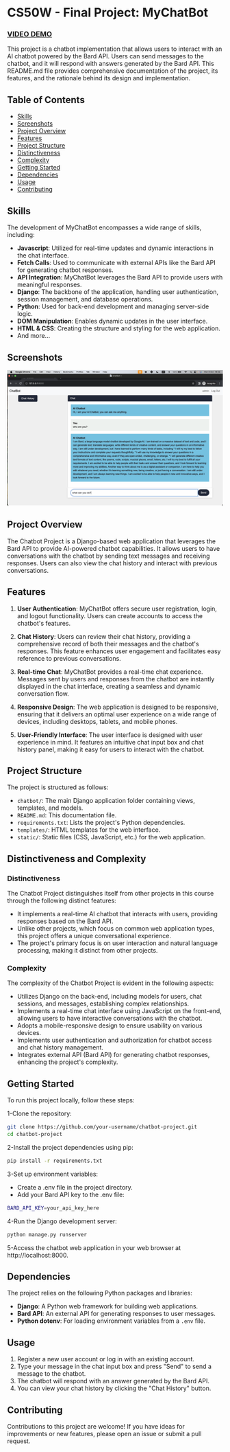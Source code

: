 # CS50W - Final Project: MyChatBot

### [VIDEO DEMO](https://youtu.be/eh1A4Ygghq0)

This project is a chatbot implementation that allows users to interact with an AI chatbot powered by the Bard API. Users can send messages to the chatbot, and it will respond with answers generated by the Bard API. This README.md file provides comprehensive documentation of the project, its features, and the rationale behind its design and implementation.

## Table of Contents


- [Skills](#Skills)
- [Screenshots](#Screenshots)
- [Project Overview](#project-overview)
- [Features](#features)
- [Project Structure](#project-structure)
- [Distinctiveness](#Distinctiveness)
- [Complexity](#Complexity)
- [Getting Started](#getting-started)
- [Dependencies](#dependencies)
- [Usage](#usage)
- [Contributing](#contributing)


## Skills

The development of MyChatBot encompasses a wide range of skills, including:

- **Javascript**: Utilized for real-time updates and dynamic interactions in the chat interface.
- **Fetch Calls**: Used to communicate with external APIs like the Bard API for generating chatbot responses.
- **API Integration**: MyChatBot leverages the Bard API to provide users with meaningful responses.
- **Django**: The backbone of the application, handling user authentication, session management, and database operations.
- **Python**: Used for back-end development and managing server-side logic.
- **DOM Manipulation**: Enables dynamic updates in the user interface.
- **HTML & CSS**: Creating the structure and styling for the web application.
- And more...



## Screenshots
![index](screenshots/chatbot.png)

## Project Overview

The Chatbot Project is a Django-based web application that leverages the Bard API to provide AI-powered chatbot capabilities. It allows users to have conversations with the chatbot by sending text messages and receiving responses. Users can also view the chat history and interact with previous conversations.

## Features

1. **User Authentication**: MyChatBot offers secure user registration, login, and logout functionality. Users can create accounts to access the chatbot's features.

2. **Chat History**: Users can review their chat history, providing a comprehensive record of both their messages and the chatbot's responses. This feature enhances user engagement and facilitates easy reference to previous conversations.

3. **Real-time Chat**: MyChatBot provides a real-time chat experience. Messages sent by users and responses from the chatbot are instantly displayed in the chat interface, creating a seamless and dynamic conversation flow.

4. **Responsive Design**: The web application is designed to be responsive, ensuring that it delivers an optimal user experience on a wide range of devices, including desktops, tablets, and mobile phones.

5. **User-Friendly Interface**: The user interface is designed with user experience in mind. It features an intuitive chat input box and chat history panel, making it easy for users to interact with the chatbot.

## Project Structure

The project is structured as follows:

- `chatbot/`: The main Django application folder containing views, templates, and models.
- `README.md`: This documentation file.
- `requirements.txt`: Lists the project's Python dependencies.
- `templates/`: HTML templates for the web interface.
- `static/`: Static files (CSS, JavaScript, etc.) for the web application.

## Distinctiveness and Complexity

### Distinctiveness
The Chatbot Project distinguishes itself from other projects in this course through the following distinct features:

- It implements a real-time AI chatbot that interacts with users, providing responses based on the Bard API.
- Unlike other projects, which focus on common web application types, this project offers a unique conversational experience.
- The project's primary focus is on user interaction and natural language processing, making it distinct from other projects.

### Complexity
The complexity of the Chatbot Project is evident in the following aspects:

- Utilizes Django on the back-end, including models for users, chat sessions, and messages, establishing complex relationships.
- Implements a real-time chat interface using JavaScript on the front-end, allowing users to have interactive conversations with the chatbot.
- Adopts a mobile-responsive design to ensure usability on various devices.
- Implements user authentication and authorization for chatbot access and chat history management.
- Integrates external API (Bard API) for generating chatbot responses, enhancing the project's complexity.


## Getting Started

To run this project locally, follow these steps:

1-Clone the repository:
```bash
git clone https://github.com/your-username/chatbot-project.git
cd chatbot-project
```
2-Install the project dependencies using pip:
```bash
pip install -r requirements.txt
```
3-Set up environment variables:
- Create a .env file in the project directory.
- Add your Bard API key to the .env file:
```bash
BARD_API_KEY=your_api_key_here
```
4-Run the Django development server:
```bash
python manage.py runserver
```
5-Access the chatbot web application in your web browser at http://localhost:8000.

## Dependencies

The project relies on the following Python packages and libraries:

- **Django**: A Python web framework for building web applications.
- **Bard API**: An external API for generating responses to user messages.
- **Python dotenv**: For loading environment variables from a `.env` file.


## Usage

1. Register a new user account or log in with an existing account.
2. Type your message in the chat input box and press "Send" to send a message to the chatbot.
3. The chatbot will respond with an answer generated by the Bard API.
4. You can view your chat history by clicking the "Chat History" button.

## Contributing

Contributions to this project are welcome! If you have ideas for improvements or new features, please open an issue or submit a pull request.



